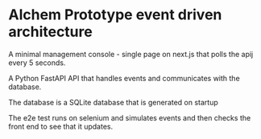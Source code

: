 # Alchem Prototype event driven architecture
A minimal management console - single page on next.js that polls the apij every 5 seconds.

A Python FastAPI API that handles events and communicates with the database.

The database is a SQLite database that is generated on startup

The e2e test runs on selenium and simulates events and then checks the front end to see that it updates.
